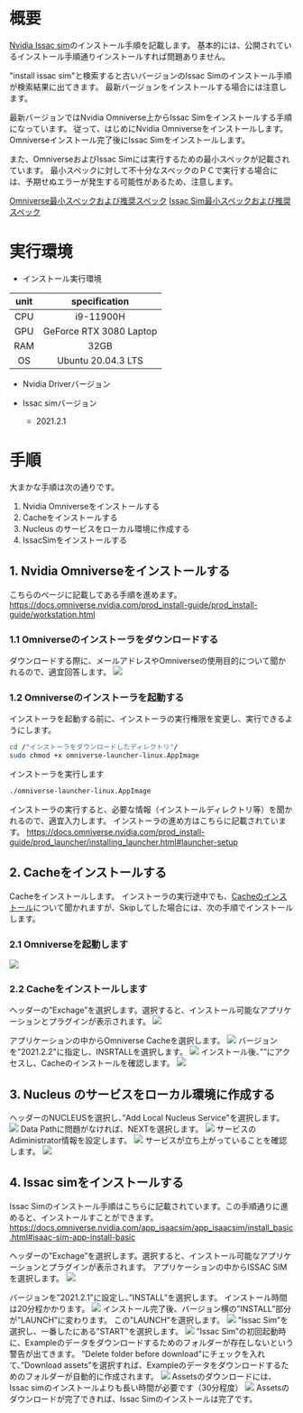 
# 概要
[Nvidia Issac sim](https://docs.omniverse.nvidia.com/app_isaacsim/app_isaacsim/overview.html)のインストール手順を記載します。
基本的には、公開されているインストール手順通りインストールすれば問題ありません。

"install issac sim"と検索すると古いバージョンのIssac Simのインストール手順が検索結果に出てきます。
最新バージョンをインストールする場合には注意します。

最新バージョンではNvidia Omniverse上からIssac Simをインストールする手順になっています。
従って、はじめにNvidia Omniverseをインストールします。
Omniverseインストール完了後にIssac Simをインストールします。

また、OmniverseおよびIssac Simには実行するための最小スペックが記載されています。
最小スペックに対して不十分なスペックのＰＣで実行する場合には、予期せぬエラーが発生する可能性があるため、注意します。

[Omniverse最小スペックおよび推奨スペック](https://docs.omniverse.nvidia.com/app_view_deprecated/app_view_deprecated/requirements.html)
[Issac Sim最小スペックおよび推奨スペック](https://docs.omniverse.nvidia.com/app_isaacsim/app_isaacsim/requirements.html)

# 実行環境

- インストール実行環境

| unit       |       specification | 
|:-----------------:|:------------------:|
| CPU         | i9-11900H |  
| GPU         | GeForce RTX 3080 Laptop|  
| RAM         | 32GB | 
| OS         | Ubuntu 20.04.3 LTS  |

- Nvidia Driverバージョン

- Issac simバージョン
   - 2021.2.1


# 手順

大まかな手順は次の通りです。

1. Nvidia Omniverseをインストールする
2. Cacheをインストールする
3. Nucleus のサービスをローカル環境に作成する
4. IssacSimをインストールする

## 1. Nvidia Omniverseをインストールする
こちらのページに記載してある手順を進めます。
https://docs.omniverse.nvidia.com/prod_install-guide/prod_install-guide/workstation.html

### 1.1 Omniverseのインストーラをダウンロードする
ダウンロードする際に、メールアドレスやOmniverseの使用目的について聞かれるので、適宜回答します。
![](https://storage.googleapis.com/zenn-user-upload/12934b97d828-20220213.png)

### 1.2 Omniverseのインストーラを起動する
インストーラを起動する前に、インストーラの実行権限を変更し、実行できるようにします。

```bash
cd /"インストーラをダウンロードしたディレクトリ"/
sudo chmod +x omniverse-launcher-linux.AppImage
```
インストーラを実行します

```bash
./omniverse-launcher-linux.AppImage
```

インストーラの実行すると、必要な情報（インストールディレクトリ等）を聞かれるので、適宜入力します。
インストーラの進め方はこちらに記載されています。
https://docs.omniverse.nvidia.com/prod_install-guide/prod_launcher/installing_launcher.html#launcher-setup


## 2. Cacheをインストールする
Cacheをインストールします。
インストーラの実行途中でも、[Cacheのインストール](https://docs.omniverse.nvidia.com/prod_install-guide/prod_launcher/installing_launcher.html#install-cache)について聞かれますが、Skipしてした場合には、次の手順でインストールします。

### 2.1 Omniverseを起動します
![](https://storage.googleapis.com/zenn-user-upload/5f584063cb6b-20220213.png)
### 2.2 Cacheをインストールします
ヘッダーの”Exchage”を選択します。選択すると、インストール可能なアプリケーションとプラグインが表示されます。
![](https://storage.googleapis.com/zenn-user-upload/e46b20f74570-20220213.png)

アプリケーションの中からOmniverse Cacheを選択します。
![](https://storage.googleapis.com/zenn-user-upload/90c4b374a31f-20220213.png)
バージョンを”2021.2.2"に指定し、INSRTALLを選択します。
![](https://storage.googleapis.com/zenn-user-upload/ae167199708c-20220213.png)
インストール後、””にアクセスし、Cacheのインストールを確認します。
![](https://storage.googleapis.com/zenn-user-upload/a4a3d1538161-20220213.png)

## 3. Nucleus のサービスをローカル環境に作成する
ヘッダーのNUCLEUSを選択し、”Add Local Nucleus Service"を選択します。
![](https://storage.googleapis.com/zenn-user-upload/f76712a434c5-20220213.png)
Data Pathに問題がなければ、NEXTを選択します。
![](https://storage.googleapis.com/zenn-user-upload/d973e2be378d-20220213.png)
サービスのAdiministrator情報を設定します。
![](https://storage.googleapis.com/zenn-user-upload/1c89e9f187f6-20220213.png)
サービスが立ち上がっていることを確認します。
![](https://storage.googleapis.com/zenn-user-upload/706017fd3913-20220213.png)

## 4. Issac simをインストールする
Issac Simのインストール手順はこちらに記載されています。この手順通りに進めると、インストールすことができます。
https://docs.omniverse.nvidia.com/app_isaacsim/app_isaacsim/install_basic.html#isaac-sim-app-install-basic

ヘッダーの”Exchage”を選択します。選択すると、インストール可能なアプリケーションとプラグインが表示されます。
アプリケーションの中からISSAC SIMを選択します。
![](https://storage.googleapis.com/zenn-user-upload/0fa48f6af8e1-20220213.png)

バージョンを”2021.2.1"に設定し、”INSTALL”を選択します。
インストール時間は20分程かかります。
![](https://storage.googleapis.com/zenn-user-upload/5fd4a5bf96a5-20220213.png)
インストール完了後、バージョン横の”INSTALL”部分が”LAUNCH”に変わります。
この”LAUNCH”を選択します。
![](https://storage.googleapis.com/zenn-user-upload/c16dacff48d6-20220213.png)
”Issac Sim”を選択し、一番したにある”START"を選択します。
![](https://storage.googleapis.com/zenn-user-upload/a1927915e055-20220213.png)
”Issac Sim”の初回起動時に、Exampleのデータをダウンロードするためのフォルダーが存在しないという警告が出てきます。
”Delete folder before download"にチェックを入れて、”Download assets”を選択すれば、Exampleのデータをダウンロードするためのフォルダーが自動的に作成されます。
![](https://storage.googleapis.com/zenn-user-upload/9d39a4156ccd-20220213.png)
Assetsのダウンロードには、Issac simのインストールよりも長い時間が必要です（30分程度）
![](https://storage.googleapis.com/zenn-user-upload/842d76dfc50c-20220213.png)
Assetsのダウンロードが完了できれば、Issac Simのインストールは完了です。
